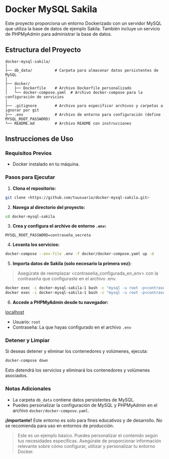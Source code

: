 # Docker MySQL Sakila

Este proyecto proporciona un entorno Dockerizado con un servidor MySQL que utiliza la base de datos de ejemplo Sakila. También incluye un servicio de PHPMyAdmin para administrar la base de datos.

## Estructura del Proyecto

```
docker-mysql-sakila/
│
├── db_data/          # Carpeta para almacenar datos persistentes de MySQL
│
├── docker/
│   ├── Dockerfile    # Archivo Dockerfile personalizado
│   └── docker-compose.yaml  # Archivo docker-compose para la configuración de servicios
│
├── .gitignore        # Archivo para especificar archivos y carpetas a ignorar por git
├── .env              # Archivo de entorno para configuración (define MYSQL_ROOT_PASSWORD)
└── README.md         # Archivo README con instrucciones
```

## Instrucciones de Uso

### Requisitos Previos

- Docker instalado en tu máquina.

### Pasos para Ejecutar

1. **Clona el repositorio:**

```bash
git clone <https://github.com/tuusuario/docker-mysql-sakila.git>
```

2. **Navega al directorio del proyecto:**

```bash
cd docker-mysql-sakila

```

3. **Crea y configura el archivo de entorno `.env`:**

```
MYSQL_ROOT_PASSWORD=contraseña_secreta
```

4. **Levanta los servicios:**

```bash
docker-compose --env-file .env -f docker/docker-compose.yaml up -d
```

5. **Importa datos de Sakila (solo necesario la primera vez):**

> Asegúrate de reemplazar <contraseña_configurada_en_env> con la contraseña que configuraste en el archivo .env.

```bash
docker exec -i docker-mysql-sakila-1 bash -c "mysql -u root -p<contraseña_configurada_en_env> < /root/sakila-db/sakila-schema.sql"
docker exec -i docker-mysql-sakila-1 bash -c "mysql -u root -p<contraseña_configurada_en_env> < /root/sakila-db/sakila-data.sql"
```

6. **Accede a PHPMyAdmin desde tu navegador:**

[localhost](http://localhost:9443/)

- Usuario: `root`
- Contraseña: La que hayas configurado en el archivo `.env`

### Detener y Limpiar

Si deseas detener y eliminar los contenedores y volúmenes, ejecuta:

```bash
docker-compose down
```

Esto detendrá los servicios y eliminará los contenedores y volúmenes asociados.

### Notas Adicionales

- La carpeta `db_data` contiene datos persistentes de MySQL.
- Puedes personalizar la configuración de MySQL y PHPMyAdmin en el archivo `docker/docker-compose.yaml`.

**¡Importante!**
Este entorno es solo para fines educativos y de desarrollo. No se recomienda para uso en entornos de producción.

> Este es un ejemplo básico. Puedes personalizar el contenido según tus necesidades específicas. Asegúrate de proporcionar información relevante sobre cómo configurar, utilizar y personalizar tu entorno Docker.
